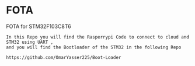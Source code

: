# FOTA
FOTA for STM32F103C8T6


```
In this Repo you will find the Rasperrypi Code to connect to cloud and STM32 using UART ,
and you will find the Bootloader of the STM32 in the following Repo

https://github.com/OmarYasser225/Boot-Loader

``` 
